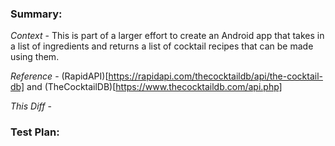 ### Summary:
_Context_ - This is part of a larger effort to create an Android app that takes in a list of ingredients and returns a list of cocktail recipes that can be made using them.

_Reference_ - (RapidAPI)[https://rapidapi.com/thecocktaildb/api/the-cocktail-db] and (TheCocktailDB)[https://www.thecocktaildb.com/api.php]

_This Diff_ - 

### Test Plan:
